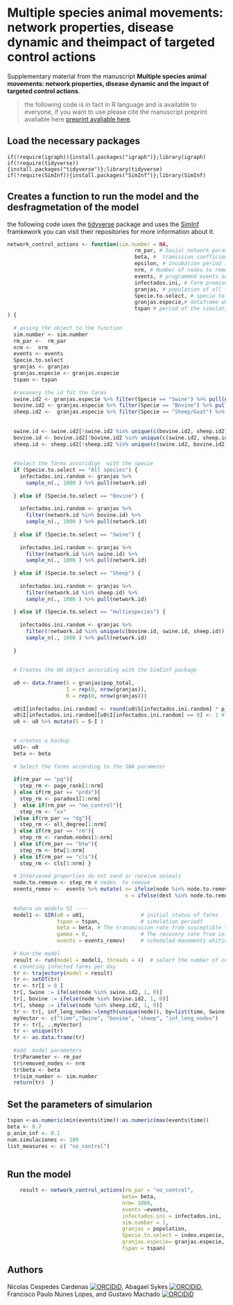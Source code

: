 # Multiple species animal movements: network properties, disease dynamic and theimpact of targeted control actions 

Supplementary material from the manuscript **Multiple species animal movements: network properties, disease dynamic and the impact of targeted control actions**.

> the following code is in fact in R language and is available to everyone, if you want to use please cite the manuscript preprint avaliable here [preprint avaliable here](https://arxiv.org/abs/2107.10108?context=q-bio).

## Load the necessary packages
```
if(!require(igraph)){install.packages("igraph")};library(igraph)
if(!require(tidyverse)){install.packages("tidyverse")};library(tidyverse)
if(!require(SimInf)){install.packages("SimInf")};library(SimInf)
```
## Creates a function to run the model and the desfragmetation of the model 
the following code uses the [tidyverse](https://github.com/tidyverse/tidyverse) package and uses the [SimInf](https://github.com/stewid/SimInf) framkework you can visit their repositories for more information about it.

```r
network_control_actions <- function(sim.number = NA, 
                                         rm_par, # Social network parameter to be tested 
                                         beta, #  tramission coefficient value
                                         epsilon, # incubation period if requiried 
                                         nrm, # Number of nodes to remove from the network 
                                         events, # programmed events accordign with the SimInf package
                                         infectados.ini, # Farm premises ID of the initial infected farms  
                                         granjas, # population of all farms each line represent one farm 
                                         Specie.to.select, # specie to initiate the infection
                                         granjas.especie,# dataframe where each line represent one farm and the also indicating the specie 
                                         tspan # period of the simulation 
) {
  
  # assing the object to the function 
  sim.number <- sim.number
  rm_par <-  rm_par
  nrm <-  nrm
  events <- events
  Specie.to.select 
  granjas <- granjas
  granjas.especie <- granjas.especie
  tspan <- tspan 
  
  #recovery the id fot the farms 
  swine.id2 <- granjas.especie %>% filter(Specie == "Swine") %>% pull(node)
  bovine.id2 <- granjas.especie %>% filter(Specie == "Bovine") %>% pull(node)
  sheep.id2 <-  granjas.especie %>% filter(Specie == "Sheep/Goat") %>% pull(node)
  
  
  swine.id <- swine.id2[!swine.id2 %in% unique(c(bovine.id2, sheep.id2))]
  bovine.id <- bovine.id2[!bovine.id2 %in% unique(c(swine.id2, sheep.id2))]
  sheep.id <- sheep.id2[!sheep.id2 %in% unique(c(swine.id2, bovine.id2))]
  
  
  #Select the farms accoridign  with the specie
  if (Specie.to.select == "All species") {
    infectados.ini.random <- granjas %>%
      sample_n(., 1000 ) %>% pull(network.id)
    
  } else if (Specie.to.select == "Bovine") {
    
    infectados.ini.random <- granjas %>%
      filter(network.id %in% bovine.id) %>%
      sample_n(., 1000 ) %>% pull(network.id)
    
  } else if (Specie.to.select == "Swine") {
    
    infectados.ini.random <- granjas %>%
      filter(network.id %in% swine.id) %>%
      sample_n(., 1000 ) %>% pull(network.id)
    
  } else if (Specie.to.select == "Sheep") {
    
    infectados.ini.random <- granjas %>%
      filter(network.id %in% sheep.id) %>%
      sample_n(., 1000 ) %>% pull(network.id)
    
  } else if (Specie.to.select == "multiespecies") {
    
    infectados.ini.random <- granjas %>%
      filter(!network.id %in% unique(c(bovine.id, swine.id, sheep.id)))%>%
      sample_n(., 1000 ) %>% pull(network.id)
    
  } 
  
  
  # Creates the U0 object accoriding with the SimIinf package 
  
  u0 <- data.frame(S = granjas$pop_total,
                   I = rep(0, nrow(granjas)),
                   R = rep(0, nrow(granjas)))
  
  u0$I[infectados.ini.random] <- round(u0$S[infectados.ini.random] * p_anim_inf) # internal prevalence
  u0$I[infectados.ini.random][u0$I[infectados.ini.random] == 0] <- 1 # (no existen ej 0.5 animales tonces redondeamos a 1  )
  u0 <- u0 %>% mutate(S = S-I ) 
  

  # creates a backup
  u01<- u0
  beta <- beta
  
  # Select the farms according to the SNA parameter
  
  if(rm_par == "pg"){
    step_rm <- page_rank[1:nrm]
  } else if(rm_par == "prdx"){
    step_rm <- paradox1[1:nrm]
  }  else if(rm_par == "no_control"){
    step_rm <- "xx"
  }else if(rm_par == "dg"){
    step_rm <- all_degree[1:nrm]
  } else if(rm_par == "rm"){
    step_rm <- random.nodes[1:nrm]
  } else if(rm_par == "btw"){
    step_rm <- btw[1:nrm]
  } else if(rm_par == "cls"){
    step_rm <- cls[1:nrm] } 
  
  # Intervened properties do not send or receive animals
  node.to.remove <- step_rm # nodes  to remove 
  events_remov <-  events %>% mutate( n= ifelse(node %in% node.to.remove, 0, n ),
                                      n = ifelse(dest %in% node.to.remove, 0, n))
  
  #ahora un modelo SI ----
  model1 <- SIR(u0 = u01,                  # initial status of farms 
                tspan = tspan,             # simulation periodf 
                beta = beta, # The transmission rate from susceptible to Infected
                gamma = 0,                 # The recovery rate from infected to recovered. 
                events = events_remov)     # scheduled movements whitin farms 
  
  # Run the model 
  result <- run(model = model1, threads = 4)  # select the number of cores in your computer
  # counting infected farms per day
  tr <- trajectory(model = result)
  tr <- setDT(tr)
  tr <- tr[I > 0 ]
  tr[, Swine := ifelse(node %in% swine.id2, 1, 0)]
  tr[, bovine := ifelse(node %in% bovine.id2, 1, 0)]
  tr[, sheep := ifelse(node %in% sheep.id2, 1, 0)]
  tr <- tr[, inf_leng_nodes:=length(unique(node)), by=list(time, Swine, bovine, sheep)]
  myVector <- c("time","Swine", "bovine", "sheep", "inf_leng_nodes")
  tr <- tr[, ..myVector]
  tr <- unique(tr)
  tr <- as.data.frame(tr)   
  
  #add  model parameters
  tr$Parameter <- rm_par
  tr$removed_nodes <- nrm
  tr$beta <- beta
  tr$sim_number <- sim.number
  return(tr)  }

```

## Set the parameters of simularion
 
 ```r
tspan <-as.numeric(min(events$time)):as.numeric(max(events$time))          # 0 to 1000 days of simulation  
beta <- 0.7                                                                # tramission coefficient 
p_anim_inf <- 0.1                                                          # within farm prevalence 
num.simulaciones <- 100                                                    # number of stochastic simulations
list_measures <- c( "no_control")                                          # parametes to be tested "pg" = pagerank, "dg" = degreee, 
                                                                           # "rm" = random nodes,"btw"= betweennes, "cls" = ClusterCoefficient                                   Species <-c( "Swine", "Sheep", "Bovine", "multiespecies" )                 # species to simulate 
 ```
## Run the model 


```r
    result <- network_control_actions(rm_par = "no_control",               # selected parameter
                                     beta= beta,                           # tramission coefficient
                                     nrm= 1000,                            # nodes to remove
                                     events =events,                       # echeduled events
                                     infectados.ini = infectados.ini,      # cinitial onfected farms 
                                     sim.number = 1,                       # id of the simulation 
                                     granjas = population,                 # dataframe with the farm population list 
                                     Specie.to.select = index.especie,     # specie to initiate the infection
                                     granjas.especie= granjas.especie,     # dataframe indicating the specie
                                     tspan = tspan)                        # period of time of the simulation

```



## Authors

Nicolas Cespedes Cardenas [![ORCIDiD](https://info.orcid.org/wp-content/uploads/2019/11/orcid_16x16.png)](https://orcid.org/0000-0003-4328-7171),
Abagael Sykes [![ORCIDiD](https://info.orcid.org/wp-content/uploads/2019/11/orcid_16x16.png)](https://orcid.org/0000-0003-3751-1798),
Francisco Paulo Nunes Lopes,
and Gustavo Machado [![ORCIDiD](https://info.orcid.org/wp-content/uploads/2019/11/orcid_16x16.png)](https://orcid.org/0000-0001-7552-6144)



